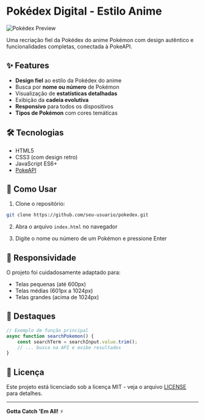 # Pokédex Digital - Estilo Anime

![Pokédex Preview](https://via.placeholder.com/600x400/ff0000/ffffff?text=Pokédex+Preview)

Uma recriação fiel da Pokédex do anime Pokémon com design autêntico e funcionalidades completas, conectada à PokeAPI.

## ✨ Features

- **Design fiel** ao estilo da Pokédex do anime
- Busca por **nome ou número** de Pokémon
- Visualização de **estatísticas detalhadas**
- Exibição da **cadeia evolutiva**
- **Responsivo** para todos os dispositivos
- **Tipos de Pokémon** com cores temáticas

## 🛠 Tecnologias

- HTML5
- CSS3 (com design retro)
- JavaScript ES6+
- [PokeAPI](https://pokeapi.co/)

## 🚀 Como Usar

1. Clone o repositório:
```bash
git clone https://github.com/seu-usuario/pokedex.git
```

2. Abra o arquivo `index.html` no navegador

3. Digite o nome ou número de um Pokémon e pressione Enter

## 📱 Responsividade

O projeto foi cuidadosamente adaptado para:
- Telas pequenas (até 600px)
- Telas médias (601px a 1024px)
- Telas grandes (acima de 1024px)

## 🌟 Destaques

```javascript
// Exemplo de função principal
async function searchPokemon() {
    const searchTerm = searchInput.value.trim();
    // ... busca na API e exibe resultados
}
```

## 📄 Licença

Este projeto está licenciado sob a licença MIT - veja o arquivo [LICENSE](LICENSE) para detalhes.

---

**Gotta Catch 'Em All!** ⚡
